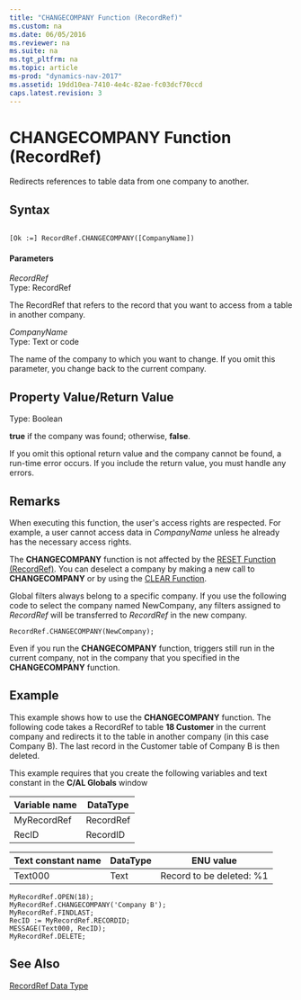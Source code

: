 ```yaml
---
title: "CHANGECOMPANY Function (RecordRef)"
ms.custom: na
ms.date: 06/05/2016
ms.reviewer: na
ms.suite: na
ms.tgt_pltfrm: na
ms.topic: article
ms-prod: "dynamics-nav-2017"
ms.assetid: 19dd10ea-7410-4e4c-82ae-fc03dcf70ccd
caps.latest.revision: 3
---
```

# CHANGECOMPANY Function (RecordRef)
Redirects references to table data from one company to another.  
  
## Syntax  
  
```  
  
[Ok :=] RecordRef.CHANGECOMPANY([CompanyName])  
```  
  
#### Parameters  
 *RecordRef*  
 Type: RecordRef  
  
 The RecordRef that refers to the record that you want to access from a table in another company.  
  
 *CompanyName*  
 Type: Text or code  
  
 The name of the company to which you want to change. If you omit this parameter, you change back to the current company.  
  
## Property Value\/Return Value  
 Type: Boolean  
  
 **true** if the company was found; otherwise, **false**.  
  
 If you omit this optional return value and the company cannot be found, a run\-time error occurs. If you include the return value, you must handle any errors.  
  
## Remarks  
 When executing this function, the user's access rights are respected. For example, a user cannot access data in *CompanyName* unless he already has the necessary access rights.  
  
 The **CHANGECOMPANY** function is not affected by the [RESET Function \(RecordRef\)](RESET-Function--RecordRef-.md). You can deselect a company by making a new call to **CHANGECOMPANY** or by using the [CLEAR Function](CLEAR-Function.md).  
  
 Global filters always belong to a specific company. If you use the following code to select the company named NewCompany, any filters assigned to *RecordRef* will be transferred to *RecordRef* in the new company.  
  
```  
RecordRef.CHANGECOMPANY(NewCompany);  
```  
  
 Even if you run the **CHANGECOMPANY** function, triggers still run in the current company, not in the company that you specified in the **CHANGECOMPANY** function.  
  
## Example  
 This example shows how to use the **CHANGECOMPANY** function. The following code takes a RecordRef to table **18 Customer** in the current company and redirects it to the table in another company \(in this case Company B\). The last record in the Customer table of Company B is then deleted.  
  
 This example requires that you create the following variables and text constant in the **C\/AL Globals** window  
  
|Variable name|DataType|  
|-------------------|--------------|  
|MyRecordRef|RecordRef|  
|RecID|RecordID|  
  
|Text constant name|DataType|ENU value|  
|------------------------|--------------|---------------|  
|Text000|Text|Record to be deleted: %1|  
  
```  
MyRecordRef.OPEN(18);  
MyRecordRef.CHANGECOMPANY('Company B');  
MyRecordRef.FINDLAST;  
RecID := MyRecordRef.RECORDID;  
MESSAGE(Text000, RecID);  
MyRecordRef.DELETE;  
```  
  
## See Also  
 [RecordRef Data Type](RecordRef-Data-Type.md)